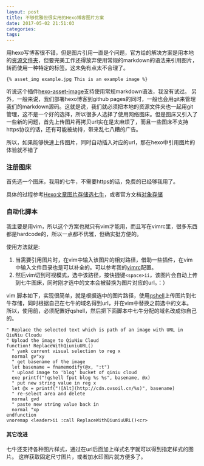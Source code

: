 ```yaml
---
layout: post
title: 不够优雅但很实用的Hexo博客图片方案
date: 2017-05-02 21:51:03
categories:
tags:
---
```



用hexo写博客很不错，但是图片引用一直是个问题，官方给的解决方案是用本地的[资源文件夹](https://hexo.io/zh-cn/docs/asset-folders.html)，但要完美工作还得放弃使用常规的markdown的语法来引用图片，转而使用一种特定的标签。这未免有点太不合理了。
```
{% asset_img example.jpg This is an example image %}
```
听说这个插件[hexo-asset-image](https://github.com/CodeFalling/hexo-asset-image)支持使用常规markdown语法，我没有试过。
另外，一般来说，我们部署hexo博客到github pages的同时，一般也会用git来管理我们的markdown源码。这就是说，我们就必须把本地的资源文件夹也一起用git管理，这不是一个好的选择，所以很多人选择了使用网络图床。但是图床又引入了一些新的问题，首先上传图片再拷贝url实在是太麻烦了，而且一些图床不支持https协议的话，还有可能被劫持，带来乱七八糟的广告。

所以，如果能够快速上传图片，同时自动插入对应的url，那在hexo中引用图片的体验就不错了

<!--more-->

### 注册图床

首先选一个图床，我用的七牛，不需要https的话，免费的已经够我用了。

具体的过程参考[Hexo文章图片存储选七牛](http://www.jianshu.com/p/ec2c8acf63cd)，或者官方文档[对象存储](https://developer.qiniu.com/kodo)

### 自动化脚本

我主要是用vim，所以这个方案也就只有vim才能用，而且写在vimrc里，很多东西都是hardcode的，所以一点都不优雅，但确实挺方便的。

使用方法就是:
1. 当需要引用图片时，在vim中输入该图片的相对路径，借助一些插件，在vim中输入文件目录也是可以补全的。可以参考我的[vimrc](https://github.com/ovsoil/vimrc)配置。
2. 然后vim切到可视模式，选中该路径，按快捷键`<space>ii`，该图片会自动上传到七牛图床，同时刚才选中的文本会被替换为图片对应的url。：）

vim 脚本如下，实现很简单，就是根据选中的图片路径，使用[qshell](https://developer.qiniu.com/kodo/tools/1302/qshell)上传图片到七牛存储，同时根据自己在七牛的域名得到url，并在vim中替换之前选中的文本。
所以，使用前，必须配置好qshell，然后把下面脚本中七牛分配的域名改成你自己的。

```vim
" Replace the selected text which is path of an image with URL in QiuNiu Cloudu
" Upload the image to QiuNiu Cloud
function! ReplaceWithQiuniuURL()
  " yank current visual selection to reg x
  normal gv"xy
  " get basename of the image
  let basename = fnamemodify(@x, ":t")
  " upload image to 'blog' bucket of qiniu cloud
  exe printf("!qshell fput blog %s %s", basename, @x)
  " put new string value in reg x
  let @x = printf("![Alt](http://cdn.ovsoil.cn/%s)", basename)
  " re-select area and delete
  normal gvd
  " paste new string value back in
  normal "xp
endfunction
vnoremap <leader>ii :call ReplaceWithQiuniuURL()<cr>
```

#### 其它改进

七牛还支持各种图片样式，通过在url后面加上样式名字就可以得到指定样式的图片。
这样获取固定尺寸图片，或者加水印图片就方便多了。
